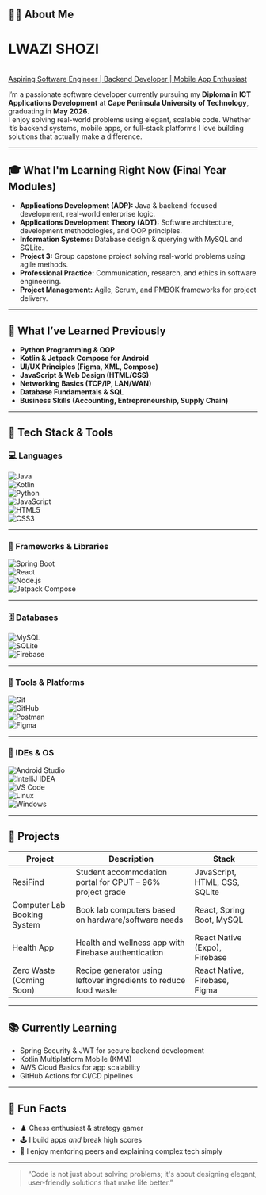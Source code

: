 ## 👨‍💻 About Me  
# LWAZI SHOZI  
<br> <a href="https://github.com/LwaziShozi17">Aspiring Software Engineer | Backend Developer | Mobile App Enthusiast</a>

I’m a passionate software developer currently pursuing my **Diploma in ICT Applications Development** at **Cape Peninsula University of Technology**, graduating in **May 2026**.  
I enjoy solving real-world problems using elegant, scalable code. Whether it’s backend systems, mobile apps, or full-stack platforms I love building solutions that actually make a difference.

---

## 🎓 What I'm Learning Right Now (Final Year Modules)

- **Applications Development (ADP):** Java & backend-focused development, real-world enterprise logic.
- **Applications Development Theory (ADT):** Software architecture, development methodologies, and OOP principles.
- **Information Systems:** Database design & querying with MySQL and SQLite.
- **Project 3:** Group capstone project solving real-world problems using agile methods.
- **Professional Practice:** Communication, research, and ethics in software engineering.
- **Project Management:** Agile, Scrum, and PMBOK frameworks for project delivery.

---

## 🧠 What I’ve Learned Previously

- **Python Programming & OOP**
- **Kotlin & Jetpack Compose for Android**
- **UI/UX Principles (Figma, XML, Compose)**
- **JavaScript & Web Design (HTML/CSS)**
- **Networking Basics (TCP/IP, LAN/WAN)**
- **Database Fundamentals & SQL**
- **Business Skills (Accounting, Entrepreneurship, Supply Chain)**

---

## 🧰 Tech Stack & Tools  

### 💻 Languages  
![Java](https://img.shields.io/badge/Java-007396?style=for-the-badge&logo=java&logoColor=white)  
![Kotlin](https://img.shields.io/badge/Kotlin-0095D5?style=for-the-badge&logo=kotlin&logoColor=white)  
![Python](https://img.shields.io/badge/Python-3776AB?style=for-the-badge&logo=python&logoColor=white)  
![JavaScript](https://img.shields.io/badge/JavaScript-F7DF1E?style=for-the-badge&logo=javascript&logoColor=black)  
![HTML5](https://img.shields.io/badge/HTML5-E34F26?style=for-the-badge&logo=html5&logoColor=white)  
![CSS3](https://img.shields.io/badge/CSS3-1572B6?style=for-the-badge&logo=css3&logoColor=white)  

---

### 🧱 Frameworks & Libraries  
![Spring Boot](https://img.shields.io/badge/Spring_Boot-6DB33F?style=for-the-badge&logo=spring-boot&logoColor=white)  
![React](https://img.shields.io/badge/React-20232A?style=for-the-badge&logo=react&logoColor=61DAFB)  
![Node.js](https://img.shields.io/badge/Node.js-339933?style=for-the-badge&logo=node.js&logoColor=white)  
![Jetpack Compose](https://img.shields.io/badge/Jetpack_Compose-4285F4?style=for-the-badge&logo=android&logoColor=white)  

---

### 🗄️ Databases  
![MySQL](https://img.shields.io/badge/MySQL-005C84?style=for-the-badge&logo=mysql&logoColor=white)  
![SQLite](https://img.shields.io/badge/SQLite-07405E?style=for-the-badge&logo=sqlite&logoColor=white)  
![Firebase](https://img.shields.io/badge/Firebase-FFCA28?style=for-the-badge&logo=firebase&logoColor=black)  

---

### 🧪 Tools & Platforms  
![Git](https://img.shields.io/badge/Git-F05032?style=for-the-badge&logo=git&logoColor=white)  
![GitHub](https://img.shields.io/badge/GitHub-181717?style=for-the-badge&logo=github&logoColor=white)  
![Postman](https://img.shields.io/badge/Postman-FF6C37?style=for-the-badge&logo=postman&logoColor=white)  
![Figma](https://img.shields.io/badge/Figma-F24E1E?style=for-the-badge&logo=figma&logoColor=white)  

---

### 🧠 IDEs & OS  
![Android Studio](https://img.shields.io/badge/Android_Studio-3DDC84?style=for-the-badge&logo=android-studio&logoColor=white)  
![IntelliJ IDEA](https://img.shields.io/badge/IntelliJ_IDEA-000000?style=for-the-badge&logo=intellij-idea&logoColor=white)  
![VS Code](https://img.shields.io/badge/VS_Code-007ACC?style=for-the-badge&logo=visual-studio-code&logoColor=white)  
![Linux](https://img.shields.io/badge/Linux-FCC624?style=for-the-badge&logo=linux&logoColor=black)  
![Windows](https://img.shields.io/badge/Windows-0078D6?style=for-the-badge&logo=windows&logoColor=white)  

---

## 🚀 Projects  

| Project                              | Description                                                               | Stack                                     |
|--------------------------------------|---------------------------------------------------------------------------|------------------------------------------|
| ResiFind | Student accommodation portal for CPUT – 96% project grade                 | JavaScript, HTML, CSS, SQLite            |
| Computer Lab Booking System          | Book lab computers based on hardware/software needs                       | React, Spring Boot, MySQL                |
| Health App                           | Health and wellness app with Firebase authentication                      | React Native (Expo), Firebase            |
| Zero Waste (Coming Soon)             | Recipe generator using leftover ingredients to reduce food waste          | React Native, Firebase, Figma            |

---

## 📚 Currently Learning

- Spring Security & JWT for secure backend development  
- Kotlin Multiplatform Mobile (KMM)  
- AWS Cloud Basics for app scalability  
- GitHub Actions for CI/CD pipelines

---

## 🧠 Fun Facts  

- ♟️ Chess enthusiast & strategy gamer  
- 🕹️ I build apps *and* break high scores  
- 💬 I enjoy mentoring peers and explaining complex tech simply

---




> “Code is not just about solving problems; it's about designing elegant, user-friendly solutions that make life better.”  
